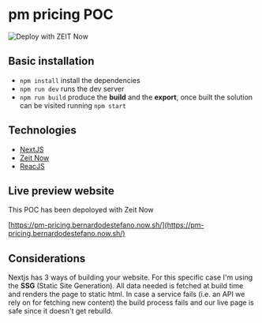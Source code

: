# pm pricing POC

![Deploy with ZEIT Now](https://zeit.co/button)

## Basic installation

- `npm install` install the dependencies
- `npm run dev` runs the dev server
- `npm run build` produce the **build** and the **export**, once built the solution can be visited running `npm start`

## Technologies

- [NextJS](https://nextjs.org/)
- [Zeit Now](https://zeit.co/)
- [ReacJS](https://reactjs.org/)

## Live preview website

This POC has been depoloyed with Zeit Now

[https://pm-pricing.bernardodestefano.now.sh/](https://pm-pricing.bernardodestefano.now.sh/)

## Considerations

Nextjs has 3 ways of building your website. For this specific case I'm using the **SSG** (Static Site Generation). All data needed is fetched at build time and renders the page to static html. In case a service fails (i.e. an API we rely on for fetching new content) the build process fails and our live page is safe since it doesn't get rebuild.
